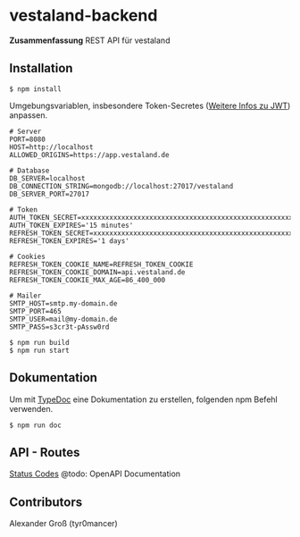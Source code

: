 # vestaland-backend

**Zusammenfassung**
REST API für vestaland


## Installation
```
$ npm install
```

Umgebungsvariablen, insbesondere Token-Secretes ([Weitere Infos zu JWT](https://jwt.io/)) anpassen.

```
# Server
PORT=8080
HOST=http://localhost
ALLOWED_ORIGINS=https://app.vestaland.de

# Database
DB_SERVER=localhost
DB_CONNECTION_STRING=mongodb://localhost:27017/vestaland
DB_SERVER_PORT=27017

# Token
AUTH_TOKEN_SECRET=xxxxxxxxxxxxxxxxxxxxxxxxxxxxxxxxxxxxxxxxxxxxxxxxxxxxxxxxxxxxxxxxxxxxxxxxxxxxxxxxxxxxxxxxxxxxxxxxxxxxxxxxxxxxxxxxxxxxxxxxxxxxxxxx
AUTH_TOKEN_EXPIRES='15 minutes'
REFRESH_TOKEN_SECRET=xxxxxxxxxxxxxxxxxxxxxxxxxxxxxxxxxxxxxxxxxxxxxxxxxxxxxxxxxxxxxxxxxxxxxxxxxxxxxxxxxxxxxxxxxxxxxxxxxxxxxxxxxxxxxxxxxxxxxxxxxxxxxxxx
REFRESH_TOKEN_EXPIRES='1 days'

# Cookies
REFRESH_TOKEN_COOKIE_NAME=REFRESH_TOKEN_COOKIE
REFRESH_TOKEN_COOKIE_DOMAIN=api.vestaland.de
REFRESH_TOKEN_COOKIE_MAX_AGE=86_400_000

# Mailer
SMTP_HOST=smtp.my-domain.de
SMTP_PORT=465
SMTP_USER=mail@my-domain.de
SMTP_PASS=s3cr3t-pAssw0rd

```


```
$ npm run build
$ npm run start
```

## Dokumentation
Um mit [TypeDoc](https://typedoc.org/) eine Dokumentation zu erstellen, folgenden npm Befehl verwenden.

```
$ npm run doc
```

## API - Routes
[Status Codes](https://restfulapi.net/http-status-codes/)
@todo: OpenAPI Documentation

## Contributors
Alexander Groß (tyr0mancer)
